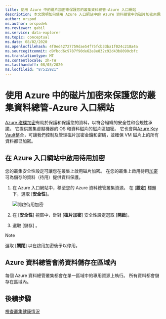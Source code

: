 ```yaml
---
title: 使用 Azure 中的磁片加密來保護您的叢集資料總管-Azure 入口網站
description: 本文說明如何使用 Azure 入口網站中的 Azure 資料總管中的磁片加密來保護您的叢集。
author: orspod
ms.author: orspodek
ms.reviewer: gabil
ms.service: data-explorer
ms.topic: conceptual
ms.date: 08/02/2020
ms.openlocfilehash: 4f0ed42727759dae54f75fcb33ba1f024c218a4a
ms.sourcegitcommit: d9fbcd6c9787f90de62e8e832c92d43b8090cbfc
ms.translationtype: MT
ms.contentlocale: zh-TW
ms.lasthandoff: 08/03/2020
ms.locfileid: "87515921"
---
```

# <a name="secure-your-cluster-using-disk-encryption-in-azure-data-explorer---azure-portal"></a>使用 Azure 中的磁片加密來保護您的叢集資料總管-Azure 入口網站

[Azure 磁碟加密](/azure/security/azure-security-disk-encryption-overview)有助於保護和保護您的資料，以符合組織的安全性和合規性承諾。 它提供叢集虛擬機器的 OS 和資料磁片的磁片區加密。 它也會與[Azure Key Vault](/azure/key-vault/)整合，可讓我們控制及管理磁片加密金鑰和密碼，並確保 VM 磁片上的所有資料都已加密。 
  
## <a name="enable-encryption-at-rest-in-the-azure-portal"></a>在 Azure 入口網站中啟用待用加密
  
您的叢集安全性設定可讓您在叢集上啟用磁片加密。 在您的叢集上啟用待用[加密](/azure/security/fundamentals/encryption-atrest)可為儲存的資料（待用）提供資料保護。 

1. 在 Azure 入口網站中，移至您的 Azure 資料總管叢集資源。 在 [**設定**] 標題下，選取 [**安全性**]。 

    ![開啟待用加密](media/manage-cluster-security/security-encryption-at-rest.png)

1. 在 [**安全性**] 視窗中，針對 [**磁片加密**] 安全性設定選取 [**開啟**]。 

1. 選取 [儲存]  。
 
> [!NOTE]
> 選取 [**關閉**] 以在啟用加密後予以停用。

## <a name="azure-data-explorer-stores-data-within-a-region"></a>Azure 資料總管會將資料儲存在區域內

每個 Azure 資料總管叢集都會在單一區域中的專用資源上執行。 所有資料都會儲存在區域內。 

## <a name="next-steps"></a>後續步驟

[檢查叢集健康情況](check-cluster-health.md)
